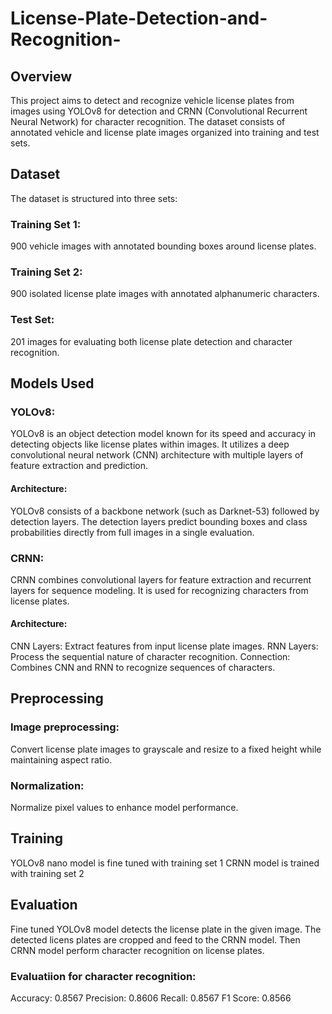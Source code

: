 # License-Plate-Detection-and-Recognition-

## Overview

This project aims to detect and recognize vehicle license plates from images using YOLOv8 for detection and CRNN (Convolutional Recurrent Neural Network) for character recognition. The dataset consists of annotated vehicle and license plate images organized into training and test sets.

## Dataset

The dataset is structured into three sets:

### Training Set 1: 
900 vehicle images with annotated bounding boxes around license plates.
### Training Set 2: 
900 isolated license plate images with annotated alphanumeric characters.
### Test Set: 
201 images for evaluating both license plate detection and character recognition.

## Models Used

### YOLOv8: 
YOLOv8 is an object detection model known for its speed and accuracy in detecting objects like license plates within images. It utilizes a deep convolutional neural network (CNN) architecture with multiple layers of feature extraction and prediction.

#### Architecture:

YOLOv8 consists of a backbone network (such as Darknet-53) followed by detection layers.
The detection layers predict bounding boxes and class probabilities directly from full images in a single evaluation.

### CRNN: 
CRNN combines convolutional layers for feature extraction and recurrent layers for sequence modeling. It is used for recognizing  characters from license plates.

#### Architecture:

CNN Layers: Extract features from input license plate images.
RNN Layers: Process the sequential nature of character recognition.
Connection: Combines CNN and RNN to recognize sequences of characters.

## Preprocessing

### Image preprocessing: 
Convert license plate images to grayscale and resize to a fixed height while maintaining aspect ratio.
### Normalization: 
Normalize pixel values to enhance model performance.

## Training 
YOLOv8 nano model is fine tuned with training set 1
CRNN model is trained with training set 2

## Evaluation
Fine tuned YOLOv8 model detects the license plate in the given image. The detected licens plates are cropped and feed to the CRNN model.
Then CRNN model perform character recognition on license plates.

### Evaluatiion for character recognition:
Accuracy: 0.8567
Precision: 0.8606
Recall: 0.8567
F1 Score: 0.8566
